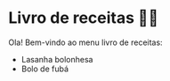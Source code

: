 # Livro de receitas  :man_cook:

Ola! Bem-vindo ao menu livro de receitas:

- Lasanha bolonhesa
- Bolo de fubá
